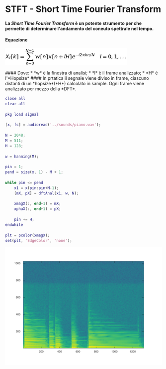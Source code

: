 # STFT - Short Time Fourier Transform
#### La *Short Time Fourier Transform* è un potente strumento per che permette di determinare l'andamento del coneuto spettrale nel tempo.<br/> 
#### **Equazione**
<p aling='center'>
	<img src='img/stft_equation.png'>
</p>
#### Dove:
* *w* è la finestra di analisi;
* *l* è il frame analizzato;
* *H* è l'*Hopsize*	
#### In prtatica il segnale viene diviso in frame, ciascuno distanti di un *hopsize*(*H*) calcolato in sample. Ogni frame viene analizzato per mezzo della *DFT*.

```matlab
close all
clear all

pkg load signal

[x, fs] = audioread('../sounds/piano.wav');

N = 2048;
M = 511;
H = 128;

w = hanning(M);

pin = 1;
pend = size(x, 1) - M + 1;

while pin <= pend
	x1 = x(pin:pin+M-1);
	[mX, pX] = dftAnal(x1, w, N);
	
	xmagX(:, end+1) = mX;
	xphaX(:, end+1) = pX;
	
	pin += H;
endwhile

plt = pcolor(xmagX);
set(plt, 'EdgeColor', 'none');
```

<p aling='center'>
	<img src='img/stftPlot.png'>
</p>
